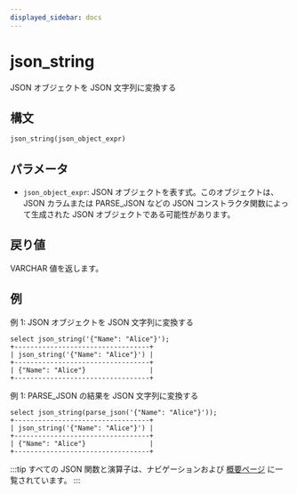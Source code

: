 ```yaml
---
displayed_sidebar: docs
---
```


# json_string

JSON オブジェクトを JSON 文字列に変換する

## 構文

```SQL
json_string(json_object_expr)
```

## パラメータ

- `json_object_expr`: JSON オブジェクトを表す式。このオブジェクトは、JSON カラムまたは PARSE_JSON などの JSON コンストラクタ関数によって生成された JSON オブジェクトである可能性があります。

## 戻り値

VARCHAR 値を返します。

## 例

例 1: JSON オブジェクトを JSON 文字列に変換する

```Plain
select json_string('{"Name": "Alice"}');
+----------------------------------+
| json_string('{"Name": "Alice"}') |
+----------------------------------+
| {"Name": "Alice"}                |
+----------------------------------+
```

例 1: PARSE_JSON の結果を JSON 文字列に変換する

```Plain
select json_string(parse_json('{"Name": "Alice"}'));
+----------------------------------+
| json_string('{"Name": "Alice"}') |
+----------------------------------+
| {"Name": "Alice"}                |
+----------------------------------+
```

:::tip
すべての JSON 関数と演算子は、ナビゲーションおよび [概要ページ](../overview-of-json-functions-and-operators.md) に一覧されています。
:::